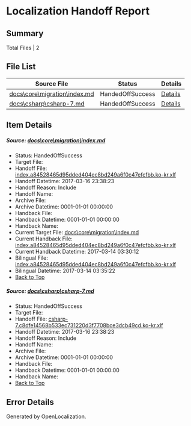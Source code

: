 # <a name='report-top'></a> Localization Handoff Report

## Summary
 Total Files | 2

## File List
 Source File | Status | Details 
 ----------- | ------ | ------- 
 [docs\core\migration\index.md](https://github.com/dotnet/docs/blob/fae5eabac7d1aac577c5c7a27e306c8c7ea8b418/docs/core/migration/index.md) | HandedOffSuccess | [Details](#73ab5a9bdd957e6d9394a3be0aa55f554ee7a86a49)
 [docs\csharp\csharp-7.md](https://github.com/dotnet/docs/blob/fae5eabac7d1aac577c5c7a27e306c8c7ea8b418/docs/csharp/csharp-7.md) | HandedOffSuccess | [Details](#0e54d8f458d6885f934b4168631474f576f1936e126)

## Item Details
##### <a name='73ab5a9bdd957e6d9394a3be0aa55f554ee7a86a49'></a> Source: [docs\core\migration\index.md](https://github.com/dotnet/docs/blob/fae5eabac7d1aac577c5c7a27e306c8c7ea8b418/docs/core/migration/index.md)
* Status: HandedOffSuccess
* Target File: 
* Handoff File: [index.a84528465d95dded404ec8bd249a6f0c47efcfbb.ko-kr.xlf](https://github.com/dotnet/docs.handoff/blob/0cd1fc37161673589647e0b5bffad99a4e695bbe/ol-handoff/dotnet/docs.ko-kr/master/dotnet-core/index.a84528465d95dded404ec8bd249a6f0c47efcfbb.ko-kr.xlf)
* Handoff Datetime: 2017-03-16 23:38:23
* Handoff Reason: Include
* Handoff Name: 
* Archive File: 
* Archive Datetime: 0001-01-01 00:00:00
* Handback File: 
* Handback Datetime: 0001-01-01 00:00:00
* Handback Name: 
* Current Target File: [docs\core\migration\index.md](https://github.com/dotnet/docs.ko-kr/blob/a64ec55a1c71b40efd7324ce01c748fac04bf386/docs/core/migration/index.md)
* Current Handback File: [index.a84528465d95dded404ec8bd249a6f0c47efcfbb.ko-kr.xlf](https://github.com/dotnet/docs.handback/blob/eec5729687068ef4bae9fa62837134f1a0091708/ol-handback/dotnet/docs.ko-kr/master/dotnet-core/index.a84528465d95dded404ec8bd249a6f0c47efcfbb.ko-kr.xlf)
* Current Handback Datetime: 2017-03-14 03:30:12
* Bilingual File: [index.a84528465d95dded404ec8bd249a6f0c47efcfbb.ko-kr.xlf](https://github.com/dotnet/docs.handback/blob/eec5729687068ef4bae9fa62837134f1a0091708/ol-handback/dotnet/docs.ko-kr/master/dotnet-core/index.a84528465d95dded404ec8bd249a6f0c47efcfbb.ko-kr.xlf)
* Bilingual Datetime: 2017-03-14 03:35:22
* [Back to Top](#report-top)

##### <a name='0e54d8f458d6885f934b4168631474f576f1936e126'></a> Source: [docs\csharp\csharp-7.md](https://github.com/dotnet/docs/blob/fae5eabac7d1aac577c5c7a27e306c8c7ea8b418/docs/csharp/csharp-7.md)
* Status: HandedOffSuccess
* Target File: 
* Handoff File: [csharp-7.c8dfe14568b533ec731220d3f7708bce3dcb49cd.ko-kr.xlf](https://github.com/dotnet/docs.handoff/blob/0cd1fc37161673589647e0b5bffad99a4e695bbe/ol-handoff/dotnet/docs.ko-kr/master/vbcs_med-ht/csharp-7.c8dfe14568b533ec731220d3f7708bce3dcb49cd.ko-kr.xlf)
* Handoff Datetime: 2017-03-16 23:38:23
* Handoff Reason: Include
* Handoff Name: 
* Archive File: 
* Archive Datetime: 0001-01-01 00:00:00
* Handback File: 
* Handback Datetime: 0001-01-01 00:00:00
* Handback Name: 
* [Back to Top](#report-top)


## Error Details

Generated by OpenLocalization.
